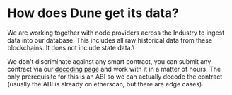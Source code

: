 # How does Dune get its data?

We are working together with node providers across the Industry to ingest data into our database. This includes all raw historical data from these blockchains. It does not include state data.\\

We don't discriminate against any smart contract, you can submit any contract via our [decoding page](../data-tables/evm-blockchains/decoded-data/) and work with it in a matter of hours. The only prerequisite for this is an ABI so we can actually decode the contract (usually the ABI is already on etherscan, but there are edge cases).
